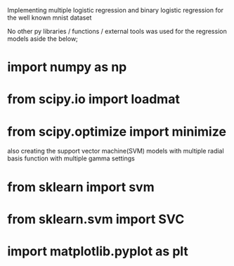 Implementing multiple logistic regression and binary logistic regression for the well known mnist dataset 

No other py libraries / functions / external tools was used for the regression models aside the below;
# import numpy as np
# from scipy.io import loadmat
# from scipy.optimize import minimize

also creating the support vector machine(SVM) models with multiple radial basis function with multiple gamma settings 
# from sklearn import svm
# from sklearn.svm import SVC
# import matplotlib.pyplot as plt
